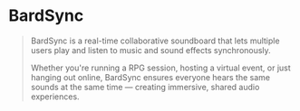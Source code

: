 # BardSync
> BardSync is a real-time collaborative soundboard that lets multiple users play and listen to music and sound effects synchronously.
>
> Whether you're running a RPG session, hosting a virtual event, or just hanging out online, BardSync ensures everyone hears the same sounds at the same time — creating immersive, shared audio experiences.
